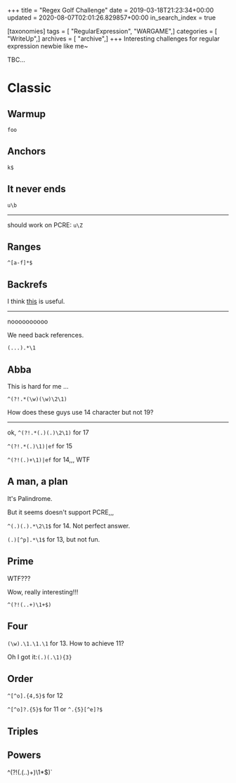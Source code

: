 +++
title = "Regex Golf Challenge"
date = 2019-03-18T21:23:34+00:00
updated = 2020-08-07T02:01:26.829857+00:00
in_search_index = true

[taxonomies]
tags = [ "RegularExpression", "WARGAME",]
categories = [ "WriteUp",]
archives = [ "archive",]
+++
Interesting challenges for regular expression newbie like me~

TBC...

<!--more-->

# Classic

## Warmup

`foo`

## Anchors

`k$`

## It never ends

`u\b`

---

should work on PCRE: `u\Z`

## Ranges

`^[a-f]*$`

## Backrefs

I think [this](http://www.aihanyu.org/cncorpus/CpsTongji.aspx) is useful.

---

noooooooooo

We need back references.

`(...).*\1`

## Abba

This is hard for me ...

`^(?!.*(\w)(\w)\2\1)`

How does these guys use 14 character but not 19?

---

ok, `^(?!.*(.)(.)\2\1)` for 17

`^(?!.*(.)\1)|ef` for 15

`^(?!(.)+\1)|ef` for 14,,, WTF

## A man, a plan

It's Palindrome.

But it seems doesn't support PCRE,,,

`^(.)(.).*\2\1$` for 14. Not perfect answer.

`(.)[^p].*\1$` for 13, but not fun.

## Prime

WTF???

Wow, really interesting!!!

`^(?!(..+)\1+$)`

## Four

`(\w).\1.\1.\1` for 13. How to achieve 11?

Oh I got it:`(.)(.\1){3}`

## Order

`^[^o].{4,5}$` for 12

`^[^o]?.{5}$` for 11 or `^.{5}[^e]?$`

## Triples



## Powers

^(?!(.(..)+)\1*$)`